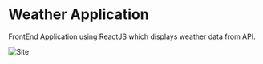 # Weather Application
FrontEnd Application using ReactJS which displays weather data from API.

![Site](Images/GetAllProducts.png)


